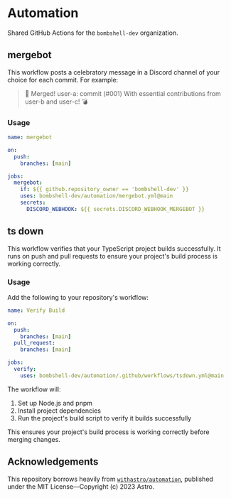 # Automation

Shared GitHub Actions for the `bombshell-dev` organization.

## mergebot

This workflow posts a celebratory message in a Discord channel of your choice for each commit. For example:

> 🥳 Merged! user-a: commit (#001)
> With essential contributions from user-b and user-c! 💣

### Usage
```yml
name: mergebot

on:
  push:
    branches: [main]

jobs:
  mergebot:
    if: ${{ github.repository_owner == 'bombshell-dev' }}
    uses: bombshell-dev/automation/mergebot.yml@main
    secrets:
      DISCORD_WEBHOOK: ${{ secrets.DISCORD_WEBHOOK_MERGEBOT }}
```

## ts down

This workflow verifies that your TypeScript project builds successfully. It runs on push and pull requests to ensure your project's build process is working correctly.

### Usage

Add the following to your repository's workflow:

```yml
name: Verify Build

on:
  push:
    branches: [main]
  pull_request:
    branches: [main]

jobs:
  verify:
    uses: bombshell-dev/automation/.github/workflows/tsdown.yml@main
```

The workflow will:
1. Set up Node.js and pnpm
2. Install project dependencies
3. Run the project's build script to verify it builds successfully

This ensures your project's build process is working correctly before merging changes.

## Acknowledgements

This repository borrows heavily from [`withastro/automation`](https://github.com/withastro/automation), published under the MIT License&mdash;Copyright (c) 2023 Astro.
